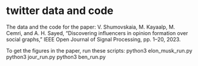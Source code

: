 # twitter data and code

The data and the code for the paper: V. Shumovskaia, M. Kayaalp, M. Cemri, and A. H. Sayed, “Discovering influencers in opinion formation over social graphs,” IEEE Open Journal of Signal Processing, pp. 1–20, 2023.

To get the figures in the paper, run these scripts:
python3 elon_musk_run.py
python3 jour_run.py
python3 ben_run.py
